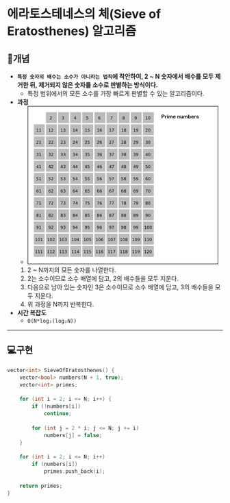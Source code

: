 # 에라토스테네스의 체(Sieve of Eratosthenes) 알고리즘

## 📖개념
- <b>`특정 숫자의 배수는 소수가 아니라는 법칙`에 착안하여, 2 ~ N 숫자에서 배수를 모두 제거한 뒤, 제거되지 않은 숫자를 소수로 판별하는 방식이다.</b>
	- 특정 범위에서의 모든 소수를 가장 빠르게 판별할 수 있는 알고리즘이다.
- <b>과정</b>
	- ![](imgs/1.GIF)
	1. 2 ~ N까지의 모든 숫자를 나열한다.
	2. 2는 소수이므로 소수 배열에 담고, 2의 배수들을 모두 지운다.
	3. 다음으로 남아 있는 숫자인 3은 소수이므로 소수 배열에 담고, 3의 배수들을 모두 지운다.
	4. 위 과정을 N까지 반복한다.
- <b>시간 복잡도</b>
    - `O(N*log₂(log₂N))`
___
## 💻구현
```c++
vector<int> SieveOfEratosthenes() {
	vector<bool> numbers(N + 1, true);
	vector<int> primes;

	for (int i = 2; i <= N; i++) {
		if (!numbers[i])
			continue;

		for (int j = 2 * i; j <= N; j += i)
			numbers[j] = false;
	}

	for (int i = 2; i <= N; i++)
		if (numbers[i])
			primes.push_back(i);

	return primes;
}
```